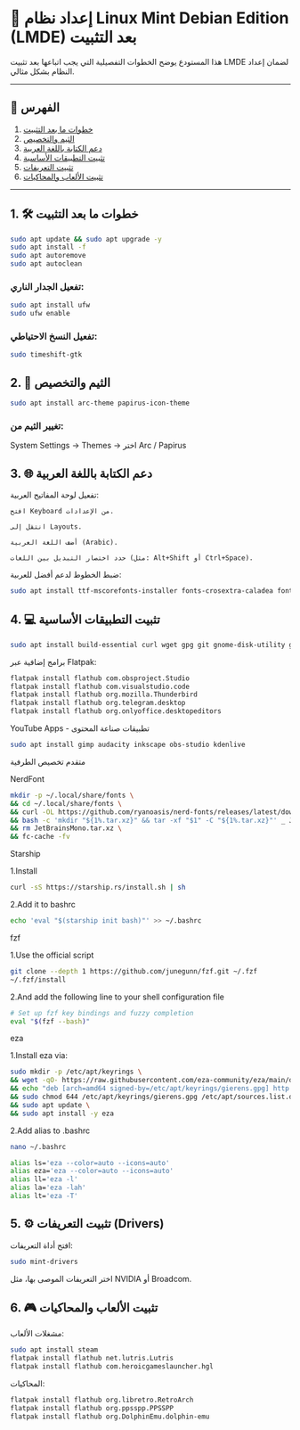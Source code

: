 # 🐧 إعداد نظام Linux Mint Debian Edition (LMDE) بعد التثبيت

هذا المستودع يوضح الخطوات التفصيلية التي يجب اتباعها بعد تثبيت LMDE لضمان إعداد النظام بشكل مثالي.

---

## 📌 الفهرس

1. [خطوات ما بعد التثبيت](#1-خطوات-ما-بعد-التثبيت)
2. [الثيم والتخصيص](#2-الثيم-والتخصيص)
3. [دعم الكتابة باللغة العربية](#3-دعم-الكتابة-باللغة-العربية)
4. [تثبيت التطبيقات الأساسية](#4-تثبيت-التطبيقات-الأساسية)
5. [تثبيت التعريفات](#5-تثبيت-التعريفات)
6. [تثبيت الألعاب والمحاكيات](#6-تثبيت-الألعاب-والمحاكيات)

---

## 1. 🛠️ خطوات ما بعد التثبيت

```bash
sudo apt update && sudo apt upgrade -y
sudo apt install -f
sudo apt autoremove
sudo apt autoclean
```
### تفعيل الجدار الناري:

```bash
sudo apt install ufw
sudo ufw enable
```

### تفعيل النسخ الاحتياطي:

```bash
sudo timeshift-gtk
```

## 2. 🎨 الثيم والتخصيص

```bash
sudo apt install arc-theme papirus-icon-theme
```

### تغيير الثيم من:

System Settings → Themes →  اختر Arc / Papirus

## 3. 🌐 دعم الكتابة باللغة العربية

تفعيل لوحة المفاتيح العربية:

    افتح Keyboard من الإعدادات.

    انتقل إلى Layouts.

    أضف اللغة العربية (Arabic).

    حدد اختصار التبديل بين اللغات (مثل: Alt+Shift أو Ctrl+Space).

ضبط الخطوط لدعم أفضل للعربية:

```bash
sudo apt install ttf-mscorefonts-installer fonts-crosextra-caladea fonts-crosextra-carlito
```

## 4. 💻 تثبيت التطبيقات الأساسية

```bash
sudo apt install build-essential curl wget gpg git gnome-disk-utility gparted vlc mpv neofetch btop synaptic p7zip-full rar unrar
```

برامج إضافية عبر Flatpak:

```bash
flatpak install flathub com.obsproject.Studio
flatpak install flathub com.visualstudio.code
flatpak install flathub org.mozilla.Thunderbird
flatpak install flathub org.telegram.desktop
flatpak install flathub org.onlyoffice.desktopeditors
```
YouTube Apps - تطبيقات صناعة المحتوى

```bash
sudo apt install gimp audacity inkscape obs-studio kdenlive
```

متقدم تخصيص الطرفية

NerdFont
```bash
mkdir -p ~/.local/share/fonts \
&& cd ~/.local/share/fonts \
&& curl -OL https://github.com/ryanoasis/nerd-fonts/releases/latest/download/JetBrainsMono.tar.xz \
&& bash -c 'mkdir "${1%.tar.xz}" && tar -xf "$1" -C "${1%.tar.xz}"' _ JetBrainsMono.tar.xz \
&& rm JetBrainsMono.tar.xz \
&& fc-cache -fv
```
Starship

1.Install 
```bash
curl -sS https://starship.rs/install.sh | sh
```
2.Add it to bashrc
```bash
echo 'eval "$(starship init bash)"' >> ~/.bashrc
```
fzf

1.Use the official script 
```bash
git clone --depth 1 https://github.com/junegunn/fzf.git ~/.fzf
~/.fzf/install
```
2.And add the following line to your shell configuration file
```bash
# Set up fzf key bindings and fuzzy completion
eval "$(fzf --bash)"
```
eza

1.Install eza via: 
```bash
sudo mkdir -p /etc/apt/keyrings \
&& wget -qO- https://raw.githubusercontent.com/eza-community/eza/main/deb.asc | sudo gpg --dearmor -o /etc/apt/keyrings/gierens.gpg \
&& echo "deb [arch=amd64 signed-by=/etc/apt/keyrings/gierens.gpg] http://deb.gierens.de stable main" | sudo tee /etc/apt/sources.list.d/gierens.list \
&& sudo chmod 644 /etc/apt/keyrings/gierens.gpg /etc/apt/sources.list.d/gierens.list \
&& sudo apt update \
&& sudo apt install -y eza
```
2.Add alias to .bashrc
```bash
nano ~/.bashrc
```
```bash
alias ls='eza --color=auto --icons=auto'
alias eza='eza --color=auto --icons=auto'
alias ll='eza -l'
alias la='eza -lah'
alias lt='eza -T'
```

## 5. ⚙️ تثبيت التعريفات (Drivers)

افتح أداة التعريفات:

```bash
sudo mint-drivers
```
اختر التعريفات الموصى بها، مثل NVIDIA أو Broadcom.

## 6. 🎮 تثبيت الألعاب والمحاكيات

مشغلات الألعاب:
```bash
sudo apt install steam
flatpak install flathub net.lutris.Lutris
flatpak install flathub com.heroicgameslauncher.hgl
```
المحاكيات:
```bash
flatpak install flathub org.libretro.RetroArch
flatpak install flathub org.ppsspp.PPSSPP
flatpak install flathub org.DolphinEmu.dolphin-emu
```

